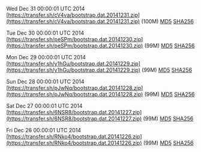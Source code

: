 Wed Dec 31 00:00:01 UTC 2014 [https://transfer.sh/cV4va/bootstrap.dat.20141231.zip](https://transfer.sh/cV4va/bootstrap.dat.20141231.zip) (100M) [MD5](https://transfer.sh/ybv7B/md5.txt) [SHA256](https://transfer.sh/p0nq7/sha256.txt)

Tue Dec 30 00:00:01 UTC 2014 [https://transfer.sh/peSPm/bootstrap.dat.20141230.zip](https://transfer.sh/peSPm/bootstrap.dat.20141230.zip) (99M) [MD5](https://transfer.sh/qD1Fp/md5.txt) [SHA256](https://transfer.sh/UzFJ6/sha256.txt)

Mon Dec 29 00:00:01 UTC 2014 [https://transfer.sh/y1hGu/bootstrap.dat.20141229.zip](https://transfer.sh/y1hGu/bootstrap.dat.20141229.zip) (99M) [MD5](https://transfer.sh/12SGB0/md5.txt) [SHA256](https://transfer.sh/1eRJrP/sha256.txt)

Sun Dec 28 00:00:01 UTC 2014 [https://transfer.sh/pJwNq/bootstrap.dat.20141228.zip](https://transfer.sh/pJwNq/bootstrap.dat.20141228.zip) (99M) [MD5](https://transfer.sh/A948p/md5.txt) [SHA256](https://transfer.sh/1eDDKp/sha256.txt)

Sat Dec 27 00:00:01 UTC 2014 [https://transfer.sh/6NSR8/bootstrap.dat.20141227.zip](https://transfer.sh/6NSR8/bootstrap.dat.20141227.zip) (99M) [MD5](https://transfer.sh/G51Dr/md5.txt) [SHA256](https://transfer.sh/PiPsn/sha256.txt)

Fri Dec 26 00:00:01 UTC 2014 [https://transfer.sh/RNko4/bootstrap.dat.20141226.zip](https://transfer.sh/RNko4/bootstrap.dat.20141226.zip) (99M) [MD5](https://transfer.sh/y0seN/md5.txt) [SHA256](https://transfer.sh/V6qmk/sha256.txt)
